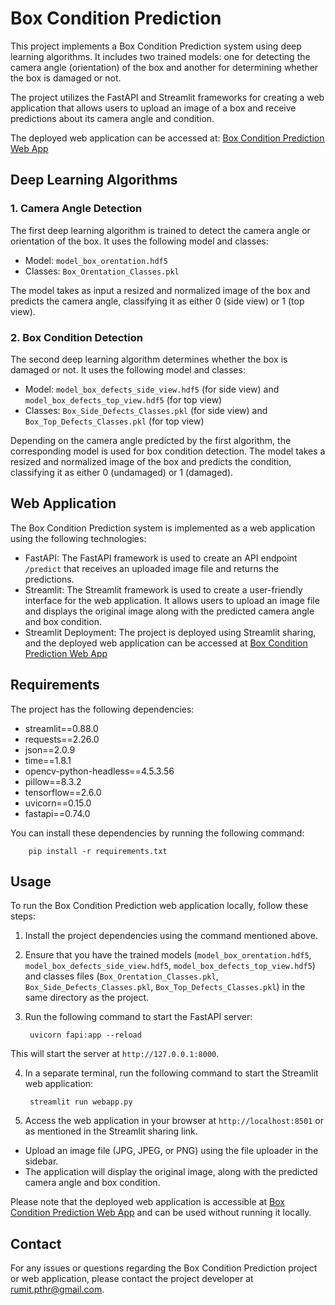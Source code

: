 
# Box Condition Prediction

This project implements a Box Condition Prediction system using deep learning algorithms. It includes two trained models: one for detecting the camera angle (orientation) of the box and another for determining whether the box is damaged or not.

The project utilizes the FastAPI and Streamlit frameworks for creating a web application that allows users to upload an image of a box and receive predictions about its camera angle and condition.

The deployed web application can be accessed at: [Box Condition Prediction Web App](https://rumit95-package-sorting-system-webapp-9m9t5i.streamlit.app/)

## Deep Learning Algorithms

### 1. Camera Angle Detection

The first deep learning algorithm is trained to detect the camera angle or orientation of the box. It uses the following model and classes:

- Model: `model_box_orentation.hdf5`
- Classes: `Box_Orentation_Classes.pkl`

The model takes as input a resized and normalized image of the box and predicts the camera angle, classifying it as either 0 (side view) or 1 (top view).

### 2. Box Condition Detection

The second deep learning algorithm determines whether the box is damaged or not. It uses the following model and classes:

- Model: `model_box_defects_side_view.hdf5` (for side view) and `model_box_defects_top_view.hdf5` (for top view)
- Classes: `Box_Side_Defects_Classes.pkl` (for side view) and `Box_Top_Defects_Classes.pkl` (for top view)

Depending on the camera angle predicted by the first algorithm, the corresponding model is used for box condition detection. The model takes a resized and normalized image of the box and predicts the condition, classifying it as either 0 (undamaged) or 1 (damaged).

## Web Application

The Box Condition Prediction system is implemented as a web application using the following technologies:

- FastAPI: The FastAPI framework is used to create an API endpoint `/predict` that receives an uploaded image file and returns the predictions.
- Streamlit: The Streamlit framework is used to create a user-friendly interface for the web application. It allows users to upload an image file and displays the original image along with the predicted camera angle and box condition.
- Streamlit Deployment: The project is deployed using Streamlit sharing, and the deployed web application can be accessed at [Box Condition Prediction Web App](https://rumit95-package-sorting-system-webapp-9m9t5i.streamlit.app/)

## Requirements

The project has the following dependencies:

- streamlit==0.88.0
- requests==2.26.0
- json==2.0.9
- time==1.8.1
- opencv-python-headless==4.5.3.56
- pillow==8.3.2
- tensorflow==2.6.0
- uvicorn==0.15.0
- fastapi==0.74.0

You can install these dependencies by running the following command:

        pip install -r requirements.txt

## Usage

To run the Box Condition Prediction web application locally, follow these steps:

1. Install the project dependencies using the command mentioned above.
2. Ensure that you have the trained models (`model_box_orentation.hdf5`, `model_box_defects_side_view.hdf5`, `model_box_defects_top_view.hdf5`) and classes files (`Box_Orentation_Classes.pkl`, `Box_Side_Defects_Classes.pkl`, `Box_Top_Defects_Classes.pkl`) in the same directory as the project.
3. Run the following command to start the FastAPI server:

        uvicorn fapi:app --reload

This will start the server at `http://127.0.0.1:8000`.

4. In a separate terminal, run the following command to start the Streamlit web application:

        streamlit run webapp.py


5. Access the web application in your browser at `http://localhost:8501` or as mentioned in the Streamlit sharing link.

- Upload an image file (JPG, JPEG, or PNG) using the file uploader in the sidebar.
- The application will display the original image, along with the predicted camera angle and box condition.

Please note that the deployed web application is accessible at [Box Condition Prediction Web App](https://rumit95-package-sorting-system-webapp-9m9t5i.streamlit.app/) and can be used without running it locally.

## Contact

For any issues or questions regarding the Box Condition Prediction project or web application, please contact the project developer at <rumit.pthr@gmail.com>.



